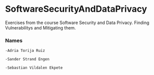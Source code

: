 # SoftwareSecurityAndDataPrivacy
Exercises from the course Software Security and Data Privacy. Finding Vulnerabilitys and Mitigating them.

### Names

    -Adria Torija Ruiz

    -Sander Strand Engen

    -Sebastian Vildalen Ekpete
